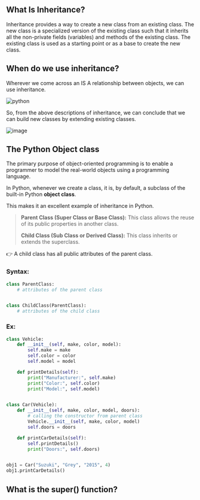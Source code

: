 ## What Is Inheritance?
Inheritance provides a way to create a new class from an existing class. The new class is a specialized version of the existing class such that it inherits all the non-private fields (variables) and methods of the existing class. The existing class is used as a starting point or as a base to create the new class.

## When do we use inheritance? 

Wherever we come across an IS A relationship between objects, we can use inheritance.

![python](https://user-images.githubusercontent.com/62832475/151656027-cc108db7-0c7b-4ae5-bb34-74e27eda7956.PNG)

So, from the above descriptions of inheritance, we can conclude that we can build new classes by extending existing classes.

![image](https://user-images.githubusercontent.com/62832475/151656129-6c306a60-9768-4940-8905-1747423c46fe.png)

## The Python Object class

The primary purpose of object-oriented programming is to enable a programmer to model the real-world objects using a programming language.

In Python, whenever we create a class, it is, by default, a subclass of the built-in Python **object class**. 

This makes it an excellent example of inheritance in Python.


> **Parent Class (Super Class or Base Class):** This class allows the reuse of its public properties in another class.
> 
> **Child Class (Sub Class or Derived Class):** This class inherits or extends the superclass.

👉 A child class has all public attributes of the parent class.

### Syntax:

```python
class ParentClass:
    # attributes of the parent class


class ChildClass(ParentClass):
    # attributes of the child class
```
### Ex:

```python
class Vehicle:
    def __init__(self, make, color, model):
        self.make = make
        self.color = color
        self.model = model

    def printDetails(self):
        print("Manufacturer:", self.make)
        print("Color:", self.color)
        print("Model:", self.model)


class Car(Vehicle):
    def __init__(self, make, color, model, doors):
        # calling the constructor from parent class
        Vehicle.__init__(self, make, color, model)
        self.doors = doors

    def printCarDetails(self):
        self.printDetails()
        print("Doors:", self.doors)


obj1 = Car("Suzuki", "Grey", "2015", 4)
obj1.printCarDetails()
```

## What is the super() function?

